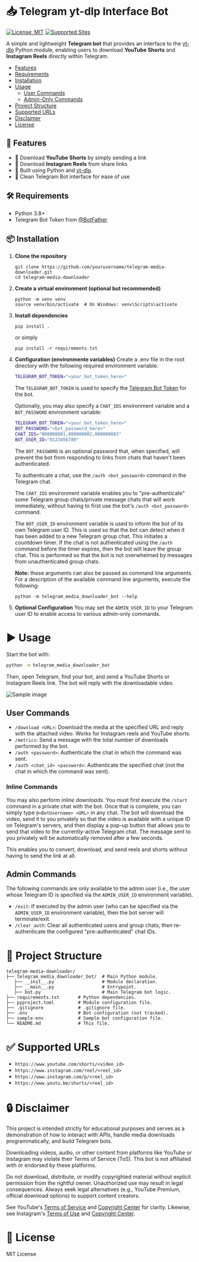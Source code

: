 # 📥 Telegram yt-dlp Interface Bot

[![License: MIT](https://img.shields.io/badge/license-MIT-blue?style=for-the-badge)](LICENSE "License")
[![Supported Sites](https://img.shields.io/badge/-Supported_Sites-brightgreen.svg?style=for-the-badge)](https://github.com/Scusemua/telegram-media-downloader-bot?tab=readme-ov-file#-supported-urls "Supported Sites")

A simple and lightweight **Telegram bot** that provides an interface to the [yt-dlp](https://github.com/yt-dlp/yt-dlp) Python module, enabling users to download **YouTube Shorts** and **Instagram Reels** directly within Telegram.

- [Features](https://github.com/Scusemua/telegram-media-downloader-bot?tab=readme-ov-file#-features)
- [Requirements](https://github.com/Scusemua/telegram-media-downloader-bot?tab=readme-ov-file#-requirements)
- [Installation](https://github.com/Scusemua/telegram-media-downloader-bot?tab=readme-ov-file#-installation)
- [Usage](https://github.com/Scusemua/telegram-media-downloader-bot?tab=readme-ov-file#-installation)
  - [User Commands](https://github.com/Scusemua/telegram-media-downloader-bot?tab=readme-ov-file#user-commands)
  - [Admin-Only Commands](https://github.com/Scusemua/telegram-media-downloader-bot?tab=readme-ov-file#admin-commands)
- [Project Structure](https://github.com/Scusemua/telegram-media-downloader-bot?tab=readme-ov-file#-project-structure)
- [Supported URLs](https://github.com/Scusemua/telegram-media-downloader-bot?tab=readme-ov-file#-supported-urls)
- [Disclaimer](https://github.com/Scusemua/telegram-media-downloader-bot?tab=readme-ov-file#-project-structure)
- [License](https://github.com/Scusemua/telegram-media-downloader-bot?tab=readme-ov-file#-license)

## 🚀 Features

- 🎥 Download **YouTube Shorts** by simply sending a link
- 📸 Download **Instagram Reels** from share links
- 🧠 Built using Python and [yt-dlp](https://github.com/yt-dlp/yt-dlp).
- 🤖 Clean Telegram Bot interface for ease of use

## 🛠 Requirements

- Python 3.8+
- Telegram Bot Token from [@BotFather](https://t.me/BotFather)

## 📦 Installation

1. **Clone the repository**
   ```shell
   git clone https://github.com/yourusername/telegram-media-downloader.git
   cd telegram-media-downloader

2. **Create a virtual environment (optional but recommended)**
   ```shell
   python -m venv venv
   source venv/bin/activate  # On Windows: venv\Scripts\activate
   ```

3. **Install dependencies**
   ```shell
   pip install .
   ```

   or simply 
   ```shell
   pip install -r requirements.txt
   ```

4. **Configuration (environmente variables)**
   Create a .env file in the root directory with the following required environment variable:
   ``` sh
   TELEGRAM_BOT_TOKEN="<your_bot_token_here>"
   ```

   The `TELEGRAM_BOT_TOKEN` is used to specify the [Telegram Bot Token](https://core.telegram.org/bots/api#authorizing-your-bot) for the bot.

   Optionally, you may also specify a `CHAT_IDS` environment variable and a `BOT_PASSWORD` environment variable:
   ``` sh
   TELEGRAM_BOT_TOKEN="<your_bot_token_here>"
   BOT_PASSWORD="<bot_password_here>"
   CHAT_IDS="000000001,000000002,000000003"
   BOT_USER_ID="0123456789"
   ```

   The `BOT_PASSWORD` is an optional password that, when specified, will prevent the bot from responding to links from chats that haven't been authenticated.

   To authenticate a chat, use the `/auth <bot_password>` command in the Telegram chat.

   The `CHAT_IDS` environment variable enables you to "pre-authenticate" some Telegram group chats/private message chats that will work immediately, without having to first use the bot's `/auth <bot_password>` command.

   The `BOT_USER_ID` environment variable is used to inform the bot of its own Telegram user ID. This is used so that the bot can detect when it has been added to a new Telegram group chat. This initiates a countdown timer. If the chat is not authenticated using the `/auth` command before the timer expires, then the bot will leave the group chat. This is performed so that the bot is not overwhelmed by messages from unauthenticated group chats.

   **Note:** these arguments can also be passed as command line arguments. For a description of the available command line arguments, execute the following:
   ``` shell
   python -m telegram_media_downloader_bot --help 
   ```

5. **Optional Configuration**
   You may set the `ADMIN_USER_ID` to your Telegram user ID to enable access to various admin-only commands.

# ▶️ Usage

Start the bot with:
``` sh
python -m telegram_media_downloader_bot
```

Then, open Telegram, find your bot, and send a YouTube Shorts or Instagram Reels link. The bot will reply with the downloadable video.

![Sample image](./sample.png)

## User Commands

- `/download <URL>`: Download the media at the specified URL and reply with the attached video. Works for Instagram reels and YouTube shorts.
- `/metrics`: Send a message with the total number of downloads performed by the bot.
- `/auth <password>`: Authenticate the chat in which the command was sent.
- `/auth <chat_id> <password>`: Authenticate the specified chat (not the chat in which the command was sent).

### Inline Commands

You may also perform *inline downloads*. You must first execute the `/start` command in a private chat with the bot. Once that is complete, you can simply type `@<BotUsername> <URL>` in any chat. The bot will download the video, send it to you privately so that the video is available with a unique ID on Telegram's servers, and then display a pop-up button that allows you to send that video to the currently-active Telegram chat. The message sent to you privately will be automatically removed after a few seconds.

This enables you to convert, download, and send reels and shorts without having to send the link at all.

## Admin Commands

The following commands are only available to the admin user (i.e., the user whose Telegram ID is specified via the `ADMIN_USER_ID` environment variable).

- `/exit`: If executed by the admin user (who can be specified via the `ADMIN_USER_ID` environment variable), then the bot server will terminate/exit.
- `/clear_auth`: Clear all authenticated users and group chats, then re-authenticate the configured "pre-authenticated" chat IDs.

# 📁 Project Structure

``` 
telegram-media-downloader/
├── telegram_media_downloader_bot/  # Main Python module.
   ├── __init__.py                  # Module declaration.
   ├── __main__.py                  # Entrypoint.
   ├── bot.py                       # Main Telegram bot logic.
├── requirements.txt       # Python dependencies.
├── pyproject.toml         # Module configuration file.
├── .gitignore             # .gitignore file.
├── .env                   # Bot configuration (not tracked).
├── sample-env             # Sample bot configuration file.
└── README.md              # This file.
```

# ✅ Supported URLs
- `https://www.youtube.com/shorts/<video_id>`
- `https://www.instagram.com/reel/<reel_id>`
- `https://www.instagram.com/p/<reel_id>`
- `https://www.youtu.be/shorts/<reel_id>`

# 🔒 Disclaimer
This project is intended strictly for educational purposes and serves as a demonstration of how to interact with APIs, handle media downloads programmatically, and build Telegram bots.

Downloading videos, audio, or other content from platforms like YouTube or Instagram may violate their Terms of Service (ToS). This bot is not affiliated with or endorsed by these platforms.

Do not download, distribute, or modify copyrighted material without explicit permission from the rightful owner. Unauthorized use may result in legal consequences. Always seek legal alternatives (e.g., YouTube Premium, official download options) to support content creators.

See YouTube's [Terms of Service](https://www.youtube.com/static?template=terms) and [Copyright Center](https://www.youtube.com/howyoutubeworks/policies/copyright/) for clarity. Likewise, see Instagram's [Terms of Use](https://help.instagram.com/581066165581870) and [Copyright Center](https://help.instagram.com/126382350847838).

# 📄 License
MIT License